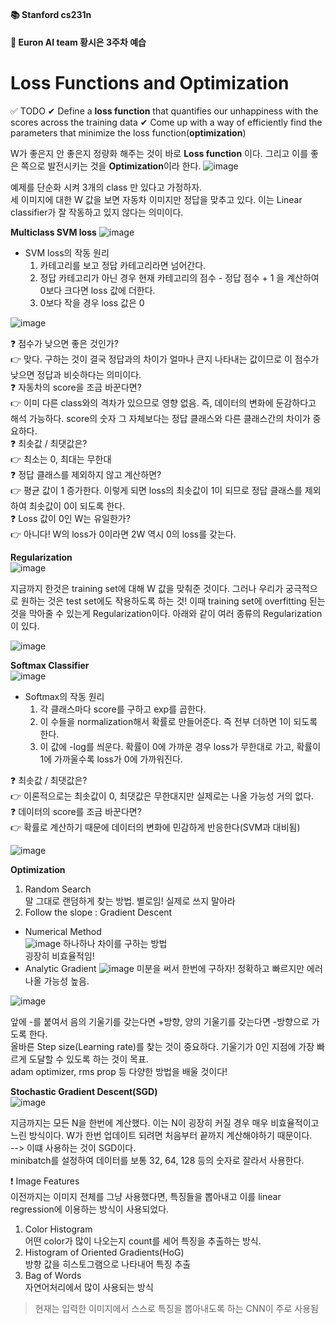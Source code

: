 ﻿#### 📚 Stanford cs231n 
#### 🚩 Euron AI team 황시은 3주차 예습
# Loss Functions and Optimization  

✅ TODO
 ✔ Define a **loss function** that quantifies our unhappiness with the scores across the training data
 ✔ Come up with a way of efficiently find the parameters that minimize the loss function(**optimization**)

W가 좋은지 안 좋은지 정량화 해주는 것이 바로 **Loss function** 이다. 그리고 이를 좋은 쪽으로 발전시키는 것을 **Optimization**이라 한다. 
![image](https://user-images.githubusercontent.com/61612117/113465966-ed19b680-9472-11eb-863b-7f5a18e3fac1.png)

예제를 단순화 시켜 3개의 class 만 있다고 가정하자.  
세 이미지에 대한 W 값을 보면 자동차 이미지만 정답을 맞추고 있다. 이는 Linear classifier가 잘 작동하고 있지 않다는 의미이다.  

**Multiclass SVM loss**
![image](https://user-images.githubusercontent.com/61612117/113466458-f3aa2d00-9476-11eb-8bb9-5403a0e2845e.png)

- SVM loss의 작동 원리
    1. 카테고리를 보고 정답 카테고리라면 넘어간다. 
    2. 정답 카테고리가 아닌 경우 현재 카테고리의 점수 - 정답 점수 + 1 을 계산하여 0보다 크다면 loss 값에 더한다. 
    3. 0보다 작을 경우 loss 값은 0  

![image](https://user-images.githubusercontent.com/61612117/113466614-2acd0e00-9478-11eb-81e2-bcddb8fdde5b.png)

❓ 점수가 낮으면 좋은 것인가?  
👉 맞다. 구하는 것이 결국 정답과의 차이가 얼마나 큰지 나타내는 값이므로 이 점수가 낮으면 정답과 비슷하다는 의미이다.   
❓ 자동차의 score을 조금 바꾼다면?  
👉 이미 다른 class와의 격차가 있으므로 영향 없음. 즉, 데이터의 변화에 둔감하다고 해석 가능하다. score의 숫자 그 자체보다는 정답 클래스와 다른 클래스간의 차이가 중요하다.   
❓ 최솟값 / 최댓값은?  
👉 최소는 0, 최대는 무한대  
❓ 정답 클래스를 제외하지 않고 계산하면?  
👉 평균 값이 1 증가한다. 이렇게 되면 loss의 최솟값이 1이 되므로 정답 클래스를 제외하여 최솟값이 0이 되도록 한다.  
❓ Loss 값이 0인 W는 유일한가?  
👉 아니다! W의 loss가 0이라면 2W 역시 0의 loss를 갖는다.  

**Regularization**  
![image](https://user-images.githubusercontent.com/61612117/113466957-d8d9b780-947a-11eb-86ae-4067278d2813.png)

지금까지 한것은 training set에 대해 W 값을 맞춰준 것이다. 그러나 우리가 궁극적으로 원하는 것은 test set에도 작용하도록 하는 것! 이때 training set에 overfitting 된는 것을 막아줄 수 있는게 Regularization이다. 아래와 같이 여러 종류의 Regularization이 있다.   

![image](https://user-images.githubusercontent.com/61612117/113467012-33731380-947b-11eb-96c0-75682a23f05b.png)

**Softmax Classifier**  
![image](https://user-images.githubusercontent.com/61612117/113467226-b052bd00-947c-11eb-840b-ea8b70fd6959.png)
 
* Softmax의 작동 원리
   1. 각 클래스마다 score를 구하고 exp를 곱한다. 
   2. 이 수들을 normalization해서 확률로 만들어준다. 즉 전부 더하면 1이 되도록 한다. 
   3. 이 값에 -log를 씌운다. 확률이 0에 가까운 경우 loss가 무한대로 가고, 확률이 1에 가까울수록 loss가 0에 가까워진다.  

❓ 최솟값 / 최댓값은?  
👉 이론적으로는 최솟값이 0, 최댓값은 무한대지만 실제로는 나올 가능성 거의 없다.   
❓ 데이터의 score를 조금 바꾼다면?  
👉 확률로 계산하기 때문에 데이터의 변화에 민감하게 반응한다(SVM과 대비됨)  

![image](https://user-images.githubusercontent.com/61612117/113467430-ec3a5200-947d-11eb-8d00-0aa1f6fc22cf.png)

**Optimization**  
1. Random Search  
말 그대로 랜덤하게 찾는 방법. 별로임! 실제로 쓰지 말아라
2. Follow the slope : Gradient Descent  
* Numerical Method  
 ![image](https://user-images.githubusercontent.com/61612117/113467723-d9c11800-947f-11eb-94fe-d327e5ce1e65.png)
하나하나 차이를 구하는 방법   
굉장히 비효율적임!  
* Analytic Gradient
![image](https://user-images.githubusercontent.com/61612117/113467756-168d0f00-9480-11eb-8f67-6d9bfe571a04.png)
미분을 써서 한번에 구하자!  정확하고 빠르지만 에러 나올 가능성 높음.   

![image](https://user-images.githubusercontent.com/61612117/113467776-40decc80-9480-11eb-96b5-25255ab31d5a.png)

앞에 -를 붙여서 음의 기울기를 갖는다면 +방향, 양의 기울기를 갖는다면 -방향으로 가도록 한다.   
올바른 Step size(Learning rate)를 찾는 것이 중요하다. 기울기가 0인 지점에 가장 빠르게 도달할 수 있도록 하는 것이 목표.  
adam optimizer, rms prop 등 다양한 방법을 배울 것이다!  

**Stochastic Gradient Descent(SGD)**  
 ![image](https://user-images.githubusercontent.com/61612117/113468607-1a219580-9482-11eb-94ee-bac641b18333.png)

지금까지는 모든 N을 한번에 계산했다. 
이는 N이 굉장히 커질 경우 매우 비효율적이고 느린 방식이다. W가 한번 업데이트 되려면 처음부터 끝까지 계산해야하기 때문이다.  
--> 이떄 사용하는 것이 SGD이다.  
minibatch를 설정하여 데이터를 보통 32, 64, 128 등의 숫자로 잘라서 사용한다.  

❗ Image Features  
이전까지는 이미지 전체를 그냥 사용했다면, 특징들을 뽑아내고 이를 linear regression에 이용하는 방식이 사용되었다.  
1. Color Histogram  
어떤 color가 많이 나오는지 count를 세어 특징을 추출하는 방식.  
2. Histogram of Oriented Gradients(HoG)  
방향 값을 히스토그램으로 나타내어 특징 추출  
3. Bag of Words  
자연어처리에서 많이 사용되는 방식

> 현재는 입력한 이미지에서 스스로 특징을 뽑아내도록 하는 CNN이 주로 사용됨  


